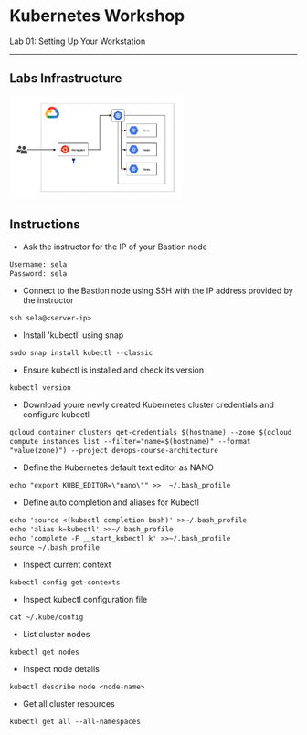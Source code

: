 # Kubernetes Workshop
Lab 01: Setting Up Your Workstation

---

## Labs Infrastructure

<img alt="labs-infrastructure" src="labs-infrastructure.png"  width="60%" height="60%">

## Instructions
 - Ask the instructor for the IP of your Bastion node
 ```
 Username: sela
 Password: sela
 ```
 
 - Connect to the Bastion node using SSH with the IP address provided by the instructor
 
```
ssh sela@<server-ip>
```

 - Install 'kubectl' using snap
```
sudo snap install kubectl --classic
```

 - Ensure kubectl is installed and check its version
```
kubectl version
```

 - Download youre newly created Kubernetes cluster credentials and configure kubectl
```
gcloud container clusters get-credentials $(hostname) --zone $(gcloud compute instances list --filter="name=$(hostname)" --format "value(zone)") --project devops-course-architecture
```

- Define the Kubernetes default text editor as NANO 
```
echo "export KUBE_EDITOR=\"nano\"" >>  ~/.bash_profile
```

- Define auto completion and aliases for Kubectl 
```
echo 'source <(kubectl completion bash)' >>~/.bash_profile
echo 'alias k=kubectl' >>~/.bash_profile
echo 'complete -F __start_kubectl k' >>~/.bash_profile
source ~/.bash_profile
```

 - Inspect current context
```
kubectl config get-contexts
```

 - Inspect kubectl configuration file
```
cat ~/.kube/config
```

 - List cluster nodes
```
kubectl get nodes
```

 - Inspect node details
```
kubectl describe node <node-name>
```

 - Get all cluster resources
```
kubectl get all --all-namespaces
```
